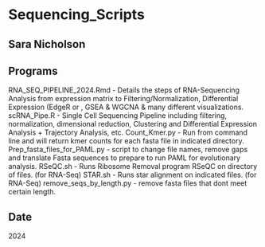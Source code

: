 # Sequencing_Scripts

## Sara Nicholson

## Programs
RNA_SEQ_PIPELINE_2024.Rmd - Details the steps of RNA-Sequencing Analysis from expression matrix to Filtering/Normalization, Differential Expression (EdgeR or , GSEA & WGCNA & many different visualizations.
scRNA_Pipe.R - Single Cell Sequencing Pipeline including filtering, normalization, dimensional reduction, Clustering and Differential Expression Analysis + Trajectory Analysis, etc. 
Count_Kmer.py - Run from command line and will return kmer counts for each fasta file in indicated directory.
Prep_fasta_files_for_PAML.py - script to change file names, remove gaps and translate Fasta sequences to prepare to run PAML for evolutionary analysis.
RSeQC.sh - Runs Ribosome Removal program RSeQC on directory of files. (for RNA-Seq)
STAR.sh - Runs star alignment on indicated files. (for RNA-Seq)
remove_seqs_by_length.py - remove fasta files that dont meet certain length.

## Date
2024
